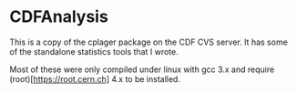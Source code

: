 # CDFAnalysis

This is a copy of the cplager package on the CDF CVS server. It has some of the standalone statistics tools that I wrote.

Most of these were only compiled under linux with gcc  3.x and require (root)[https://root.cern.ch] 4.x to be installed.
